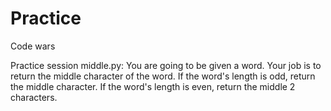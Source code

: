 # Practice
Code wars

Practice session
middle.py: You are going to be given a word. Your job is to return the middle character of the word. 
If the word's length is odd, return the middle character. If the word's length is even, return the 
middle 2 characters.

